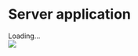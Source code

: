 Server application
===

<div class="PrettyImage">
    <div class="PrettyImageLoading">Loading...</div>
    <img src="/km-shop/images/preview-api.png">
</div>